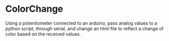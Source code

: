 # ColorChange
Using a potentiometer connected to an arduino, pass analog values to a python script, through serial, and change an html file to reflect a change of color based on the received values.
